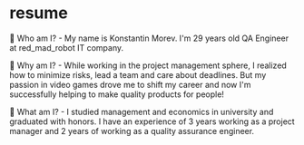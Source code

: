 # resume
🌱 Who am I? - My name is Konstantin Morev. I'm 29 years old QA Engineer at red_mad_robot IT company.

🐣 Why am I? - While working in the project management sphere, I realized how to minimize risks, lead a team and care about deadlines. But my passion in video games drove me to shift my career and now I'm successfully helping to make quality products for people!

🚀 What am I? - I studied management and economics in university and graduated with honors. I have an experience of 3 years working as a project manager and 2 years of working as a quality assurance engineer.
